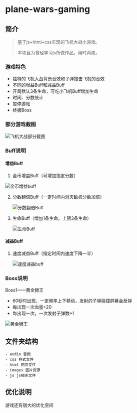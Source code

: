 # plane-wars-gaming

##  简介

> 基于js+html+css实现的飞机大战小游戏。
>
> 本项目为曾经学习js所做作品，用时两周。

### 游戏特色

- 独特的飞机大战背景音效和子弹撞击飞机的音效
- 不同的增益Buff和减益Buff
- 开局默认3条生命，可吃小飞机Buff增加生命
- 时间、分数统计
- 暂停游戏
- 终极Boss

### 部分游戏截图



![飞机大战部分截图](https://cos.duktig.cn/typora/20210818100730.png)

### Buff说明

#### 增益Buff

1. 金币增益Buff（可增加指定分数）

![金币增益buff](https://gitee.com/koala010/typora/raw/master/img/20210816144422.png)

2. 分数翻倍Buff（一定时间内消灭敌机分数加倍）

   ![分数翻倍Buff](https://gitee.com/koala010/typora/raw/master/img/20210816144815.png)

3. 生命Buff（增加1条生命，上限3条生命）

   ![生命Buff](https://gitee.com/koala010/typora/raw/master/img/20210816144957.png)

#### 减益Buff

1. 速度减益Buff（指定时间内速度下降一半）

   ![速度减益buff](https://gitee.com/koala010/typora/raw/master/img/20210816144607.png)

   

### Boss说明

Boss1——黄金狮王

- 60秒时出现，一定频率上下移动，发射的子弹碰撞屏幕会反弹
- 每出现一次血量+20
- 每出现一次，一次发射子弹数+1

![黄金狮王](https://cos.duktig.cn/typora/20210818100647.png)



## 文件夹结构

```
- audio 音频
- css 样式文件
- html 网页文件
- images 图片资源
- js js相关文件
```



## 优化说明

游戏还有很大的优化空间

